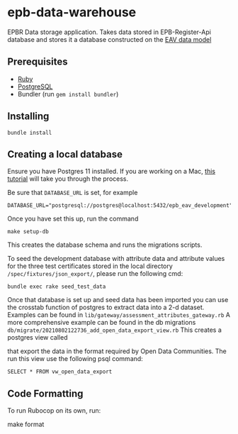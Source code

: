# epb-data-warehouse
EPBR Data storage application. Takes data stored in EPB-Register-Api database and stores it a database constructed on the [EAV data model](https://en.wikipedia.org/wiki/Entity%E2%80%93attribute%E2%80%93value_model)

## Prerequisites

* [Ruby](https://www.ruby-lang.org/en/)
* [PostgreSQL](https://www.postgresql.org/)
* Bundler (run `gem install bundler`)

## Installing
`bundle install`

## Creating a local database

Ensure you have Postgres 11 installed. If you are working on a Mac, [this tutorial](https://www.codementor.io/engineerapart/getting-started-with-postgresql-on-mac-osx-are8jcopb) will take you through the process.

Be sure that `DATABASE_URL` is set, for example
```
DATABASE_URL="postgresql://postgres@localhost:5432/epb_eav_development"
```

Once you have set this up, run the command

`make setup-db`

This creates the database schema and runs the migrations scripts.

To seed the development database with attribute data and attribute values for the three test certificates stored in the local directory  `/spec/fixtures/json_export/`, please run the following cmd:

`bundle exec rake seed_test_data`

Once that database is set up and seed data has been imported you can use the crosstab function of postgres to extract data into a 2-d dataset. Examples can be found in `lib/gateway/assessment_attributes_gateway.rb`
A more comprehensive example can be found in the db migrations `db/migrate/20210802122736_add_open_data_export_view.rb` This creates a postgres view called 

that export the data in the format required by Open Data Communities. The run this view use the following psql command:

`SELECT * FROM vw_open_data_export`

## Code Formatting

To run Rubocop on its own, run:

make format



